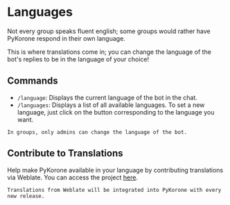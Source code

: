# Languages

Not every group speaks fluent english; some groups would rather have PyKorone respond in their own language.

This is where translations come in; you can change the language of the bot's replies to be in the language of your choice!

## Commands

- `/language`: Displays the current language of the bot in the chat.
- `/languages`: Displays a list of all available languages. To set a new language, just click on the button corresponding to the language you want.

```{warning}
In groups, only admins can change the language of the bot.
```

## Contribute to Translations

Help make PyKorone available in your language by contributing translations via Weblate. You can access the project [here](https://weblate.amanoteam.com/projects/korone/korone/).

```{note}
Translations from Weblate will be integrated into PyKorone with every new release.
```

